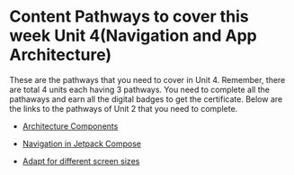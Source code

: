 # Content Pathways to cover this week Unit 4(Navigation and App Architecture)


These are the pathways that you need to cover in Unit 4. Remember, there are total 4 units each having 3 pathways. You need to complete all the pathaways and earn all the digital badges to get the certificate. Below are the links to the pathways of Unit 2 that you need to complete. 


- [Architecture Components](https://developer.android.com/courses/pathways/android-basics-compose-unit-4-pathway-1)

- [Navigation in Jetpack Compose](https://developer.android.com/courses/pathways/android-basics-compose-unit-4-pathway-2)

- [Adapt for different screen sizes](https://developer.android.com/courses/pathways/android-basics-compose-unit-4-pathway-3)
